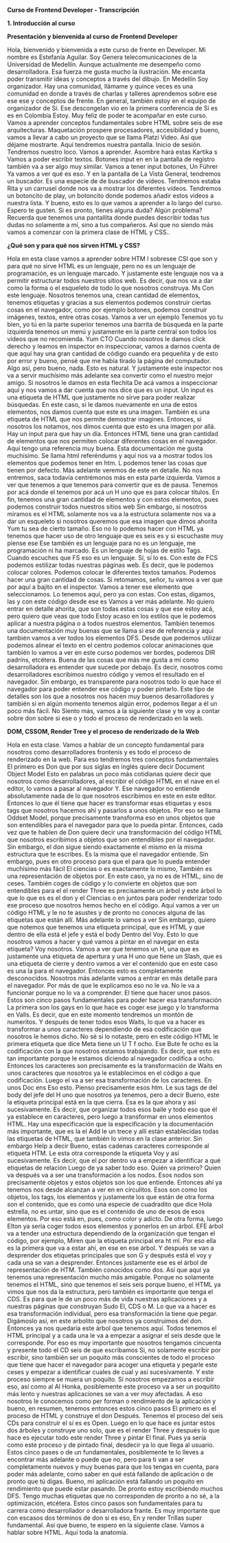 **Curso de Frontend Developer - Transcripción** 

**1. Introducción al curso**

**Presentación y bienvenida al curso de Frontend Developer**

Hola, bienvenido y bienvenida a este curso de frente en Developer.
Mi nombre es Estefanía Aguilar.
Soy Genera telecomunicaciones de la Universidad de Medellín.
Aunque actualmente me desempeño como desarrolladora.
Esa fuerza me gusta mucho la ilustración.
Me encanta poder transmitir ideas y conceptos a través del dibujo.
En Medellín Soy organizador.
Hay una comunidad, llámame y quince veces es una comunidad en donde a través de charlas y talleres aprendemos sobre ese ese ese y conceptos de frente.
En general, también estoy en el equipo de organizador de Sí.
Ese descongelan vio en la primera conferencia de Sí es es en Colombia Estoy.
Muy feliz de poder te acompañar en este curso.
Vamos a aprender conceptos fundamentales sobre HTML sobre seis de ese arquitecturas.
Maquetación prospere procesadores, accesibilidad y bueno, vamos a llevar a cabo un proyecto que se llama Platzi Vídeo.
Así que déjame mostrarte.
Aquí tendremos nuestra pantalla.
Inicio de sesión.
Tendremos nuestro loco.
Vamos a aprender.
Asombre hará estas Kartika s Vamos a poder escribir textos.
Botones input en en la pantalla de registro también va a ser algo muy similar.
Vamos a tener input botones, Un Führer Ya vamos a ver qué es eso.
Y en la pantalla de La Vista General, tendremos un buscador.
Es una especie de de buscador de vídeos.
Tendremos estaba Rita y un carrusel donde nos va a mostrar los diferentes vídeos.
Tendremos un botoncito de play, un botoncito donde podemos añadir estos videos a nuestra lista.
Y bueno, esto es lo que vamos a aprender a lo largo del curso.
Espero te gusten.
Si es pronto, tienes alguna duda? Algún problema? Recuerda que tenemos una pantallita donde puedes describir todas tus dudas no solamente a mí, sino a tus compañeros.
Así que no siendo más vamos a comenzar con la primera clase de HTML y CSS..

**¿Qué son y para qué nos sirven HTML y CSS?**

Hola en esta clase vamos a aprender sobre HTM l sobresee CSI que son y para qué no sirve HTML es un lenguaje, pero no es un lenguaje de programación, es un lenguaje marcado.
Y justamente este lenguaje nos va a permitir estructurar todos nuestros sitios web.
Es decir, que nos va a dar como la forma o el esqueleto de todo lo que nosotros construya.
Ms Con este lenguaje.
Nosotros tenemos una, crean cantidad de elementos, tenemos etiquetas y gracias a sus elementos podemos construir ciertas cosas en el navegador, como por ejemplo botones, podemos construir imágenes, textos, entre otras cosas.
Vamos a ver un ejemplo Tenemos yo tu bien, yo tú en la parte superior tenemos una barrita de búsqueda en la parte izquierda tenemos un menú y justamente en la parte central son todos los vídeos que no recomienda.
Yum CTO Cuando nosotros le damos click derecho y leamos en inspector en inspeccionar, vamos a darnos cuenta de que aquí hay una gran cantidad de código cuando era pequeñita y de esto por error y bueno, pensé que me había tirado la página del computador.
Algo así, pero bueno, nada.
Esto es natural.
Y justamente este inspector nos va a servir muchísimo más adelante sea convertir como el nuestro mejor amigo.
Si nosotros le damos en esta flechita De acá vamos a inspeccionar aquí y nos vamos a dar cuenta que nos dice que es un input.
Un input es una etiqueta de HTML que justamente no sirve para poder realizar búsquedas.
En este caso, si le damos nuevamente en una de estos elementos, nos damos cuenta que este es una imagen.
También es una etiqueta de HTML que nos permite demostrar imagines.
Entonces, si nosotros los notamos, nos dimos cuenta que esto es una imagen por allá.
Hay un input para que hay un día.
Entonces HTML tiene una gran cantidad de elementos que nos permiten colocar diferentes cosas en el navegador.
Aquí tengo una referencia muy buena.
Esta documentación me gusta muchísimo.
Se llama html referéndums y aquí nos va a mostrar todos los elementos que podemos tener en htm.
L podemos tener las cosas que tienen por defecto.
Más adelante veremos de este en detalle.
No nos entremos, saca todavía centrémonos más en esta parte izquierda.
Vamos a ver que tenemos a que tenemos para convertir que es de pausa.
Tenemos por acá donde el tenemos por acá un H uno que es para colocar títulos.
En fin, tenemos una gran cantidad de elementos y con estos elementos, pues podemos construir todos nuestros sitios web Sin embargo, si nosotros miramos es el HTML solamente nos va a la estructura solamente nos va a dar un esqueleto si nosotros queremos que esa imagen que dimos ahorita Yum tu sea de cierto tamaño.
Eso no lo podemos hacer con HTML ya tenemos que hacer uso de otro lenguaje que es seis es y si escuchaste muy piense ese Ese también es un lenguaje para no es un lenguaje, me programación ni ha marcado.
Es un lenguaje de hojas de estilo Tags.
Cuando escuches que FS eso es un lenguaje.
Sí, sí lo es.
Con este de FCS podemos estilizar todas nuestras páginas web.
Es decir, que le podemos colocar colores.
Podemos colocar le diferentes textos tamaños.
Podemos hacer una gran cantidad de cosas.
Si retomamos, señor, tu vamos a ver que por aquí a bajito en el inspector.
Vamos a tener ese elemento que seleccionamos.
Lo tenemos aquí, pero ya con estas.
Con estas, digamos, las y con este código desde ese es Vamos a ver más adelante.
No quiero entrar en detalle ahorita, que son todas estas cosas y que ese estoy acá, pero quiero que veas que todo Estoy acaso en los estilos que le podemos aplicar a nuestra página o a todos nuestros elementos.
También tenemos una documentación muy buenas que se llama si ese de referencia y aquí también vamos a ver todos los elementos DFS.
Desde que podemos utilizar podemos alinear el texto en el centro podemos colocar animaciones que también lo vamos a ver en este curso podemos ver bordes, podemos DIR padrins, etcétera.
Buena de las cosas que más me gusta a mí como desarrolladora es entender que sucede por debajo.
Es decir, nosotros como desarrolladores escribimos nuestro código y vemos el resultado en el navegador.
Sin embargo, es transparente para nosotros todo lo que hace el navegador para poder entender ese código y poder pintarlo.
Este tipo de detalles son los que a nosotros nos hacen muy buenos desarrolladores y también si en algún momento tenemos algún error, podemos llegar a él un poco más fácil.
No Siento más, vamos a la siguiente clase y te voy a contar sobre don sobre si ese o y todo el proceso de renderizado en la web.

**DOM, CSSOM, Render Tree y el proceso de renderizado de la Web**

Hola en esta clase.
Vamos a hablar de un concepto fundamental para nosotros como desarrolladores frontenis y es todo el proceso de renderizado en la web.
Para eso tendremos tres conceptos fundamentales El primero es Don que por sus siglas en inglés quiere decir Document Object Model Esto en palabras un poco más cotidianas quiere decir que nosotros como desarrolladores, al escribir el código HTML en el nave en el editor, lo vamos a pasar al navegador Y.
Ese navegador no entiende absolutamente nada de lo que nosotros escribimos en este en este editor.
Entonces lo que él tiene que hacer es transformar esas etiquetas y esos tags que nosotros hacemos ahí y pasarlos a unos objetos.
Por eso se llama Oddset Model, porque precisamente transforma eso en unos objetos que son entendibles para el navegador para que lo pueda pintar.
Entonces, cada vez que te hablen de Don quiere decir una transformación del código HTML que nosotros escribimos a objetos que son entendibles por el navegador.
Sin embargo, el don sigue siendo exactamente el mismo en la misma estructura que te escribes.
Es la misma que el navegador entiende.
Sin embargo, pues en otro proceso para que el para que lo pueda entender muchísimo más fácil El ciencias o es exactamente lo mismo, También es una representación de objetos por.
En este caso, ya no es de HTML, sino de ceses.
También coges de código y lo convierte en objetos que son entendibles para el el render Three es precisamente un árbol y este árbol lo que lo que es es el don y el Ciencias o en juntos para poder renderizar todo ese proceso que nosotros hemos hecho en el código.
Aquí vamos a ver un código HTML y le no te asustes y de pronto no conoces alguna de las etiquetas que están allí.
Más adelante lo vamos a ver Sin embargo, quiero que notemos que tenemos una etiqueta principal, que es HTML y que dentro de ella está el jefe y está el body Dentro del Voy.
Esto lo que nosotros vamos a hacer y qué vamos a pintar en el navegar en esta etiqueta? Voy nosotros.
Vamos a ver que tenemos un H, una que es justamente una etiqueta de apertura y una H uno que tiene un Slash, que es una etiqueta de cierre y dentro vamos a ver el contenido que en este caso es una la para el navegador.
Entonces esto es completamente desconocidos.
Nosotros más adelante vamos a entrar en más detalle para el navegador.
Por más de que le explicamos eso no le va.
No le va a funcionar porque no lo va a comprender.
El tiene que hacer unos pasos.
Estos son cinco pasos fundamentales para poder hacer esa transformación La primera son los gays en lo que hace es coger ese juego y lo transforma en Valls.
Es decir, que en este momento tendremos un montón de numeritos.
Y después de tener todos esos Waits, lo que va a hacer es transformar a unos caracteres dependiendo de esa codificación que nosotros le hemos dicho.
No sé si lo notaste, pero en este código HTML le primera etiqueta que dice Meta tiene un U T f ocho.
Ese Bute fe ocho es la codificación con la que nosotros estamos trabajando.
Es decir, que esto es tan importante porque le estamos diciendo al navegador codifica a ocho.
Entonces los caracteres son precisamente es la transformación de Waits en unos caracteres que nosotros ya le establecimos en el código a que codificación.
Luego el va a ser esa transformación de los caracteres.
En unos Doc ens Eso esto.
Pienso precisamente esos htm.
Le sus tags de del body del jefe del H uno que nosotros ya tenemos, pero a decir Bueno, este la etiqueta principal está en la que cierra.
Esa es la que ahora y así sucesivamente.
Es decir, que organizar todos esos baile y todo eso que él ya establece en caracteres, pero luego a transformar en unos elementos HTML.
Hay una especificación que la especificación y la documentación más importante, que es la el Add le un trece y allí están establecidas todas las etiquetas de HTML, que también lo vimos en la clase anterior.
Sin embargo Help a decir Bueno, estas cadenas caracteres corresponde al etiqueta HTM.
Le esta otra corresponde la etiqueta Voy y así sucesivamente.
Es decir, que el por dentro va a empezar a identificar a qué etiquetas de relación Luego de ya saber todo eso.
Quién va primero? Quien va después va a ser una transformación a los nodos.
Esos nodos son precisamente objetos y estos objetos son los que entiende.
Entonces ahí ya tenemos nos desde alcanzan a ver en en circulitos.
Esos son como los objetos, los tags, los elementos y justamente los que están de otra forma son el contenido, que es como una especie de cuadradito que dice Hola estrella, no es untar, sino que es el contenido de uno de esos de esos elementos.
Por eso está en, pues, como color y adicto.
De otra forma, luego Elton ya sería coger todos esos elementos y ponerlos en un árbol.
EFE árbol va a tender una estructura dependiendo de la organización que tengan el código, por ejemplo, Miren que la etiqueta principal era ht ml.
Por eso ella es la primera que va a estar ahí, en ese en ese árbol.
Y después se van a desprender dos etiquetas principales que son G y después está el voy y cada una se van a desprender.
Entonces justamente ese es el árbol de representación de HTM.
También conocidos como dos.
Así que aquí ya tenemos una representación mucho más amigable.
Porque no solamente tenemos el HTML, sino que tenemos el seis seis porque bueno, el HTML ya vimos que nos da la estructura, pero también es importante que tenga el CDS.
Es para que le de un poco más de vida nuestras aplicaciones y a nuestras páginas que construyan Sudo El, CDS o M.
Lo que va a hacer es esa transformación individual, pero esa transformación la tiene que pegar.
Digámoslo así, en este arbolito que nosotros ya construimos del don.
Entonces ya nos quedaría este árbol que tenemos aquí.
Todos tenemos el HTML principal y a cada una le va a empezar a asignar el seis desde que le corresponde.
Por eso es muy importante que nosotros tengamos cincuenta y presente todo el CD seis de que escribamos Si, no solamente escribir por escribir, sino también ser un poquito más conscientes de todo el proceso que tiene que hacer el navegador para acoger una etiqueta y pegarle este ceses y empezar a identificar cuales de cual y así sucesivamente.
Y este proceso siempre se muera un poquito.
Si nosotros empezamos a escribir eso, así como al Al Honka, posiblemente este proceso va a ser un poquitito más lento y nuestras aplicaciones se van a ver muy afectadas.
A eso nosotros le conocemos como per forman o rendimiento de la aplicación y bueno, en resumen, tenemos entonces estos cinco pasos El primero es el proceso de HTML y construye el don Después.
Tenemos el proceso del seis CDs para construir el sí es es Open.
Luego en lo que hace es juntar estos dos árboles y construye uno solo, que es el render Three y después lo que hace es ejecutar todo este render Three y pintar El final.
Pues ya sería como este proceso y de pintado final, desdecir ya lo que llega al usuario.
Estos cinco pases o de un fundamentales, posiblemente te lo lleves a encontrar más adelante o puede que no, pero para ti van a ser completamente nuevos y muy buenas para que los tengas en cuenta, para poder más adelante, como saber en qué está fallando de aplicación o de pronto que tú digas.
Bueno, mi aplicación está fallando un poquito en rendimiento que puede estar pasando.
De pronto estoy escribiendo muchos DFS.
Tengo muchas etiquetas que no corresponden de pronto a no sé, a la optimización, etcétera.
Estos cinco pasos son fundamentales para tu carrera como desarrollador o desarrolladora frante.
Es muy importante que con escasos dos términos de don si es eso, En y render Trillas super fundamental.
Así que bueno, te espero en la siguiente clase.
Vamos a hablar sobre HTML.
Aquí toda la anatomía.